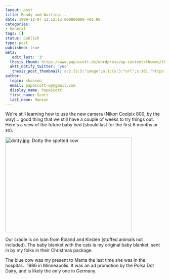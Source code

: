 ```yaml
---
layout: post
title: Ready and Waiting...
date: 1999-12-07 12:12:13.000000000 +01:00
categories:
- General
tags: []
status: publish
type: post
published: true
meta:
  _edit_last: '3'
  thesis_thumb: https://www.papascott.de/wordpress/wp-content/themes/thesis_151/lib/scripts/thumb.php?w=100&h=100&zc=1&q=100&src=https://www.papascott.de/images/mausnews/dotty.jpg
  aktt_notify_twitter: 'yes'
  _thesis_post_thumbnail: a:2:{s:5:"image";a:1:{s:3:"url";s:161:"https://www.papascott.de/wordpress/wp-content/themes/thesis_151/lib/scripts/thumb.php?w=100&h=100&zc=1&q=100&src=https://www.papascott.de/images/mausnews/dotty.jpg";}s:5:"frame";a:1:{s:2:"on";s:1:"1";}}
author:
  login: shanson
  email: papascott-wp@gmail.com
  display_name: PapaScott
  first_name: Scott
  last_name: Hanson
---
```

<p>We're still learning how to use the new camera (Nikon Coolpix 800, by the way)... good thing that we still have a couple of weeks to try things out. Here's a view of the future baby bed (should last for the first 6 months or so).</p>
<p><img src="https://res.cloudinary.com/papascott/image/upload/wordpress/wp-content/uploads/1999/12/dotty.jpg" height="300" width="400" border="0" alt="dotty.jpg: Dotty the spotted cow" /></p>
<p>Our cradle is on loan from Roland and Kirsten (stuffed animals not included). The baby blanket with the cats is my original baby blanket, sent in by my folks in their Christmas package.</p>
<p>The blue cow was my present to Mama the last time she was in the hospital... 1986 in Minneapolis. It was an ad promotion by the Polka Dot Dairy, and is likely the only one in Germany.</p>
